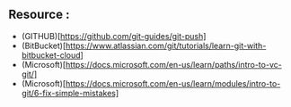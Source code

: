 ## Resource : 
* (GITHUB)[https://github.com/git-guides/git-push]
* (BitBucket)[https://www.atlassian.com/git/tutorials/learn-git-with-bitbucket-cloud]
* (Microsoft)[https://docs.microsoft.com/en-us/learn/paths/intro-to-vc-git/]
* (Microsoft)[https://docs.microsoft.com/en-us/learn/modules/intro-to-git/6-fix-simple-mistakes]
